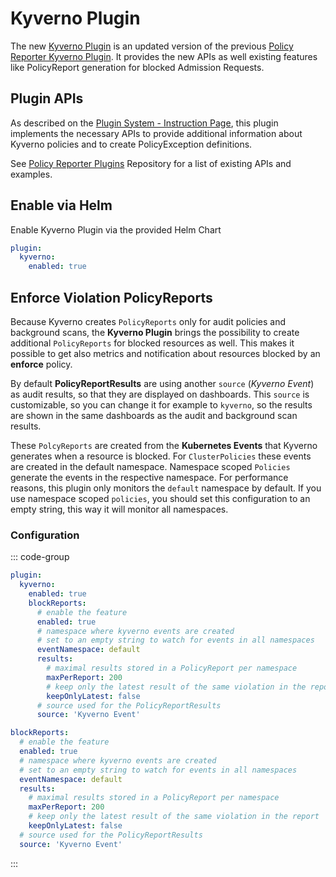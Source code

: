 # Kyverno Plugin

The new [Kyverno Plugin](https://github.com/kyverno/policy-reporter-plugins/tree/main/plugins/kyverno) is an updated version of the previous [Policy Reporter Kyverno Plugin](https://github.com/kyverno/policy-reporter-kyverno-plugin). It provides the new APIs as well existing features like PolicyReport generation for blocked Admission Requests.

## Plugin APIs

As described on the [Plugin System - Instruction Page](./introduction), this plugin implements the necessary APIs to provide additional information about Kyverno policies and to create PolicyException definitions.

See [Policy Reporter Plugins](https://github.com/kyverno/policy-reporter-plugins/) Repository for a list of existing APIs and examples.

## Enable via Helm

Enable Kyverno Plugin via the provided Helm Chart

```yaml
plugin:
  kyverno:
    enabled: true
```
## Enforce Violation PolicyReports

Because Kyverno creates `PolicyReports` only for audit policies and background scans, the **Kyverno Plugin** brings the possibility to create additional `PolicyReports` for blocked resources as well. This makes it possible to get also metrics and notification about resources blocked by an **enforce** policy.

By default **PolicyReportResults** are using another `source` (_Kyverno Event_) as audit results, so that they are displayed on dashboards. This `source` is customizable, so you can change it for example to `kyverno`, so the results are shown in the same dashboards as the audit and background scan results.

These `PolcyReports` are created from the **Kubernetes Events** that Kyverno generates when a resource is blocked. For `ClusterPolicies` these events are created in the default namespace. Namespace scoped `Policies` generate the events in the respective namespace. For performance reasons, this plugin only monitors the `default` namespace by default. If you use namespace scoped `policies`, you should set this configuration to an empty string, this way it will monitor all namespaces.

### Configuration

::: code-group

```yaml [values.yaml]
plugin:
  kyverno:
    enabled: true
    blockReports:
      # enable the feature
      enabled: true
      # namespace where kyverno events are created
      # set to an empty string to watch for events in all namespaces
      eventNamespace: default
      results:
        # maximal results stored in a PolicyReport per namespace
        maxPerReport: 200
        # keep only the latest result of the same violation in the report
        keepOnlyLatest: false
      # source used for the PolicyReportResults
      source: 'Kyverno Event'
```

```yaml [config.yaml]
blockReports:
  # enable the feature
  enabled: true
  # namespace where kyverno events are created
  # set to an empty string to watch for events in all namespaces
  eventNamespace: default
  results:
    # maximal results stored in a PolicyReport per namespace
    maxPerReport: 200
    # keep only the latest result of the same violation in the report
    keepOnlyLatest: false
  # source used for the PolicyReportResults
  source: 'Kyverno Event'
```

:::
